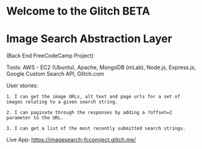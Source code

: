 Welcome to the Glitch BETA
=========================

# Image Search Abstraction Layer

(Back End FreeCodeCamp Project)

Tools: AWS - EC2 (Ubuntu), Apache, MongoDB (mLab), Node.js, Express.js, Google Custom Search API, Glitch.com

User stories:

    1. I can get the image URLs, alt text and page urls for a set of images relating to a given search string.

    2. I can paginate through the responses by adding a ?offset=2 parameter to the URL.

    3. I can get a list of the most recently submitted search strings.

Live App: https://imagesearch-fccproject.glitch.me/
